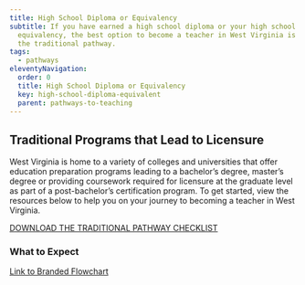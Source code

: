 ```yaml
---
title: High School Diploma or Equivalency
subtitle: If you have earned a high school diploma or your high school
  equivalency, the best option to become a teacher in West Virginia is through
  the traditional pathway.
tags:
  - pathways
eleventyNavigation:
  order: 0
  title: High School Diploma or Equivalency
  key: high-school-diploma-equivalent
  parent: pathways-to-teaching
---
```

## Traditional Programs that Lead to Licensure

West Virginia is home to a variety of colleges and universities that offer education preparation programs leading to a bachelor’s degree, master’s degree or providing coursework required for licensure at the graduate level as part of a post-bachelor’s certification program. To get started, view the resources below to help you on your journey to becoming a teacher in West Virginia.

[DOWNLOAD THE TRADITIONAL PATHWAY CHECKLIST](/)

### What to Expect

[Link to Branded Flowchart](/)